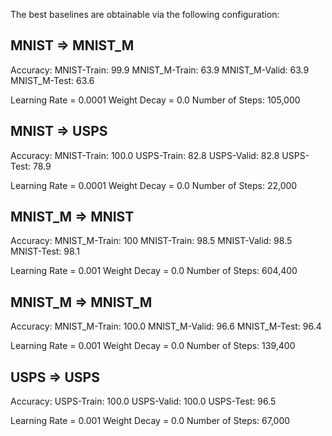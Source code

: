 The best baselines are obtainable via the following configuration:


## MNIST => MNIST_M

Accuracy:
MNIST-Train: 99.9
MNIST_M-Train: 63.9
MNIST_M-Valid: 63.9
MNIST_M-Test: 63.6

Learning Rate = 0.0001
Weight Decay = 0.0
Number of Steps: 105,000

## MNIST => USPS

Accuracy:
MNIST-Train: 100.0
USPS-Train: 82.8
USPS-Valid: 82.8
USPS-Test: 78.9

Learning Rate = 0.0001
Weight Decay = 0.0
Number of Steps: 22,000

## MNIST_M => MNIST

Accuracy:
MNIST_M-Train: 100
MNIST-Train: 98.5
MNIST-Valid: 98.5
MNIST-Test: 98.1

Learning Rate = 0.001
Weight Decay = 0.0
Number of Steps: 604,400

## MNIST_M => MNIST_M

Accuracy:
MNIST_M-Train: 100.0
MNIST_M-Valid: 96.6
MNIST_M-Test: 96.4

Learning Rate = 0.001
Weight Decay = 0.0
Number of Steps: 139,400

## USPS => USPS

Accuracy:
USPS-Train: 100.0
USPS-Valid: 100.0
USPS-Test: 96.5

Learning Rate = 0.001
Weight Decay = 0.0
Number of Steps: 67,000
